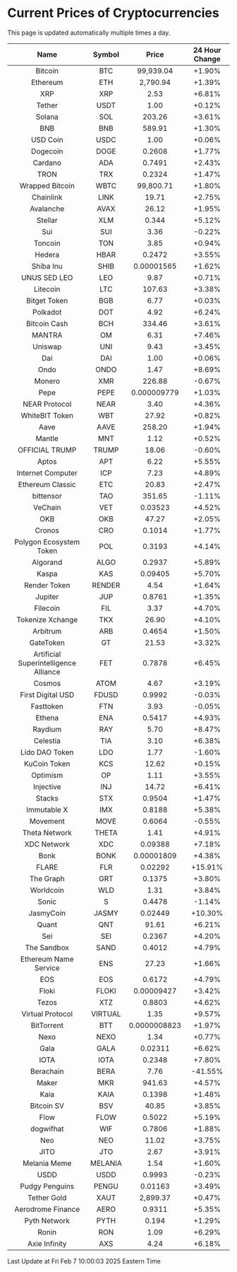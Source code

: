# Current Prices of Cryptocurrencies
This page is updated automatically multiple times a day.

| Name | Symbol | Price | 24 Hour Change |
| :---: |:---:| :---: | :---: |
| Bitcoin | BTC | 99,939.04 | +1.90% |
| Ethereum | ETH | 2,790.94 | +1.39% |
| XRP | XRP | 2.53 | +6.81% |
| Tether | USDT | 1.00 | +0.12% |
| Solana | SOL | 203.26 | +3.61% |
| BNB | BNB | 589.91 | +1.30% |
| USD Coin | USDC | 1.00 | +0.06% |
| Dogecoin | DOGE | 0.2608 | +1.77% |
| Cardano | ADA | 0.7491 | +2.43% |
| TRON | TRX | 0.2324 | +1.47% |
| Wrapped Bitcoin | WBTC | 99,800.71 | +1.80% |
| Chainlink | LINK | 19.71 | +2.75% |
| Avalanche | AVAX | 26.12 | +1.95% |
| Stellar | XLM | 0.344 | +5.12% |
| Sui | SUI | 3.36 | -0.22% |
| Toncoin | TON | 3.85 | +0.94% |
| Hedera | HBAR | 0.2472 | +3.55% |
| Shiba Inu | SHIB | 0.00001565 | +1.62% |
| UNUS SED LEO | LEO | 9.87 | +0.71% |
| Litecoin | LTC | 107.63 | +3.38% |
| Bitget Token | BGB | 6.77 | +0.03% |
| Polkadot | DOT | 4.92 | +6.24% |
| Bitcoin Cash | BCH | 334.46 | +3.61% |
| MANTRA | OM | 6.31 | +7.46% |
| Uniswap | UNI | 9.43 | +3.45% |
| Dai | DAI | 1.00 | +0.06% |
| Ondo | ONDO | 1.47 | +8.69% |
| Monero | XMR | 226.88 | -0.67% |
| Pepe | PEPE | 0.000009779 | +1.03% |
| NEAR Protocol | NEAR | 3.40 | +4.36% |
| WhiteBIT Token | WBT | 27.92 | +0.82% |
| Aave | AAVE | 258.20 | +1.94% |
| Mantle | MNT | 1.12 | +0.52% |
| OFFICIAL TRUMP | TRUMP | 18.06 | -0.60% |
| Aptos | APT | 6.22 | +5.55% |
| Internet Computer | ICP | 7.23 | +4.89% |
| Ethereum Classic | ETC | 20.83 | +2.47% |
| bittensor | TAO | 351.65 | -1.11% |
| VeChain | VET | 0.03523 | +4.52% |
| OKB | OKB | 47.27 | +2.05% |
| Cronos | CRO | 0.1014 | +1.77% |
| Polygon Ecosystem Token | POL | 0.3193 | +4.14% |
| Algorand | ALGO | 0.2937 | +5.89% |
| Kaspa | KAS | 0.09405 | +5.70% |
| Render Token | RENDER | 4.54 | +1.64% |
| Jupiter | JUP | 0.8761 | +1.35% |
| Filecoin | FIL | 3.37 | +4.70% |
| Tokenize Xchange | TKX | 26.90 | +4.10% |
| Arbitrum | ARB | 0.4654 | +1.50% |
| GateToken | GT | 21.53 | +3.32% |
| Artificial Superintelligence Alliance | FET | 0.7878 | +6.45% |
| Cosmos | ATOM | 4.67 | +3.19% |
| First Digital USD | FDUSD | 0.9992 | -0.03% |
| Fasttoken | FTN | 3.93 | -0.05% |
| Ethena | ENA | 0.5417 | +4.93% |
| Raydium | RAY | 5.70 | +8.47% |
| Celestia | TIA | 3.10 | +6.38% |
| Lido DAO Token | LDO | 1.77 | -1.60% |
| KuCoin Token | KCS | 12.62 | +0.15% |
| Optimism | OP | 1.11 | +3.55% |
| Injective | INJ | 14.72 | +6.41% |
| Stacks | STX | 0.9504 | +1.47% |
| Immutable X | IMX | 0.8188 | +5.38% |
| Movement | MOVE | 0.6064 | -0.55% |
| Theta Network | THETA | 1.41 | +4.91% |
| XDC Network | XDC | 0.09388 | +7.18% |
| Bonk | BONK | 0.00001809 | +4.38% |
| FLARE | FLR | 0.02292 | +15.91% |
| The Graph | GRT | 0.1375 | +3.80% |
| Worldcoin | WLD | 1.31 | +3.84% |
| Sonic | S | 0.4478 | -1.14% |
| JasmyCoin | JASMY | 0.02449 | +10.30% |
| Quant | QNT | 91.61 | +6.21% |
| Sei | SEI | 0.2367 | +4.20% |
| The Sandbox | SAND | 0.4012 | +4.79% |
| Ethereum Name Service | ENS | 27.23 | +1.66% |
| EOS | EOS | 0.6172 | +4.79% |
| Floki | FLOKI | 0.00009427 | +3.42% |
| Tezos | XTZ | 0.8803 | +4.62% |
| Virtual Protocol | VIRTUAL | 1.35 | +9.57% |
| BitTorrent | BTT | 0.0000008823 | +1.97% |
| Nexo | NEXO | 1.34 | +0.77% |
| Gala | GALA | 0.02311 | +6.62% |
| IOTA | IOTA | 0.2348 | +7.80% |
| Berachain | BERA | 7.76 | -41.55% |
| Maker | MKR | 941.63 | +4.57% |
| Kaia | KAIA | 0.1398 | +1.48% |
| Bitcoin SV | BSV | 40.85 | +3.85% |
| Flow | FLOW | 0.5022 | +5.19% |
| dogwifhat | WIF | 0.7806 | +1.88% |
| Neo | NEO | 11.02 | +3.75% |
| JITO | JTO | 2.67 | +3.91% |
| Melania Meme | MELANIA | 1.54 | +1.60% |
| USDD | USDD | 0.9993 | -0.23% |
| Pudgy Penguins | PENGU | 0.01163 | +3.49% |
| Tether Gold | XAUT | 2,899.37 | +0.47% |
| Aerodrome Finance | AERO | 0.9311 | +5.35% |
| Pyth Network | PYTH | 0.194 | +1.29% |
| Ronin | RON | 1.09 | +6.29% |
| Axie Infinity | AXS | 4.24 | +6.18% |

Last Update at Fri Feb  7 10:00:03 2025 Eastern Time